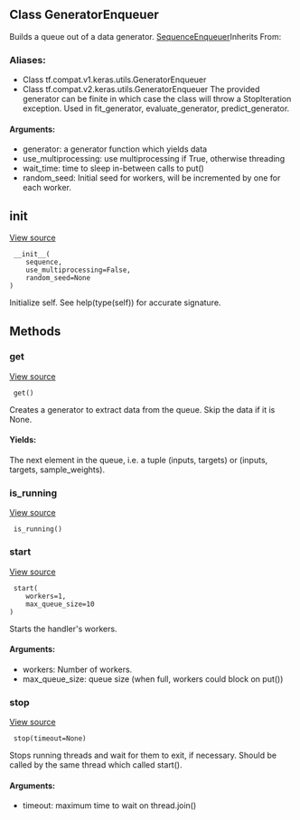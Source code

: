 ## Class GeneratorEnqueuer
Builds a queue out of a data generator.
[SequenceEnqueuer](https://tensorflow.google.cn/api_docs/python/tf/keras/utils/SequenceEnqueuer)Inherits From: 

### Aliases:
- Class tf.compat.v1.keras.utils.GeneratorEnqueuer
- Class tf.compat.v2.keras.utils.GeneratorEnqueuer
The provided generator can be finite in which case the class will throw a StopIteration exception.
Used in fit_generator, evaluate_generator, predict_generator.
#### Arguments:
- generator: a generator function which yields data
- use_multiprocessing: use multiprocessing if True, otherwise threading
- wait_time: time to sleep in-between calls to put()
- random_seed: Initial seed for workers, will be incremented by one for each worker.
## __init__
[View source](https://github.com/tensorflow/tensorflow/blob/r2.0/tensorflow/python/keras/utils/data_utils.py#L848-L852)


```
 __init__(
    sequence,
    use_multiprocessing=False,
    random_seed=None
)
```
Initialize self. See help(type(self)) for accurate signature.
## Methods
### get
[View source](https://github.com/tensorflow/tensorflow/blob/r2.0/tensorflow/python/keras/utils/data_utils.py#L882-L918)


```
 get()
```
Creates a generator to extract data from the queue.
Skip the data if it is None.
#### Yields:
The next element in the queue, i.e. a tuple (inputs, targets) or (inputs, targets, sample_weights).
### is_running
[View source](https://github.com/tensorflow/tensorflow/blob/r2.0/tensorflow/python/keras/utils/data_utils.py#L626-L627)


```
 is_running()
```
### start
[View source](https://github.com/tensorflow/tensorflow/blob/r2.0/tensorflow/python/keras/utils/data_utils.py#L629-L647)


```
 start(
    workers=1,
    max_queue_size=10
)
```
Starts the handler's workers.
#### Arguments:
- workers: Number of workers.
- max_queue_size: queue size (when full, workers could block on put())
### stop
[View source](https://github.com/tensorflow/tensorflow/blob/r2.0/tensorflow/python/keras/utils/data_utils.py#L654-L668)


```
 stop(timeout=None)
```
Stops running threads and wait for them to exit, if necessary.
Should be called by the same thread which called start().
#### Arguments:
- timeout: maximum time to wait on thread.join()
